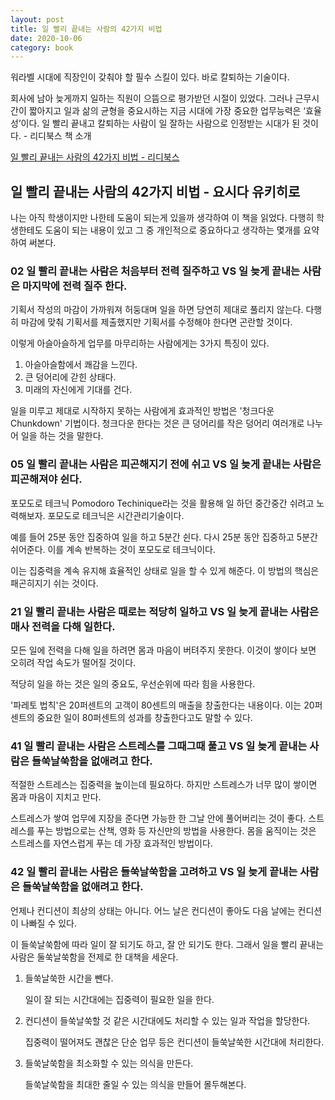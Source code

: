 ```yaml
---
layout: post
title: 일 빨리 끝내는 사람의 42가지 비법
date: 2020-10-06
category: book
---
```


워라벨 시대에 직장인이 갖춰야 할 필수 스킬이 있다. 바로 칼퇴하는 기술이다.

<!--break-->

회사에 남아 늦게까지 일하는 직원이 으뜸으로 평가받던 시절이 있었다. 그러나 근무시간이 짧아지고 일과 삶의 균형을 중요시하는 지금 시대에 가장 중요한 업무능력은 ‘효율성’이다. 일 빨리 끝내고 칼퇴하는 사람이 일 잘하는 사람으로 인정받는 시대가 된 것이다. - 리디북스 책 소개  

[일 빨리 끝내는 사람의 42가지 비법 - 리디북스](https://ridibooks.com/books/288000098?_s=instant&_q=%EC%9D%BC+%EB%B9%A8%EB%A6%AC+%EB%81%9D%EB%82%B4%EB%8A%94개)

## 일 빨리 끝내는 사람의 42가지 비법 - 요시다 유키히로
나는 아직 학생이지만 나한테 도움이 되는게 있을까 생각하여 이 책을 읽었다. 다행히 학생한테도 도움이 되는 내용이 있고 그 중 개인적으로 중요하다고 생각하는 몇개를 요약하여 써본다.

### 02 일 빨리 끝내는 사람은 처음부터 전력 질주하고 VS 일 늦게 끝내는 사람은 마지막에 전력 질주 한다.

기획서 작성의 마감이 가까워져 허둥대며 일을 하면 당연히 제대로 풀리지 않는다. 다행히 마감에 맞춰 기획서를 제출했지만 기획서를 수정해야 한다면 곤란할 것이다.

이렇게 아슬아슬하게 업무를 마무리하는  사람에게는 3가지 특징이 있다.

1. 아슬아슬함에서 쾌감을 느낀다.
2. 큰 덩어리에 갇힌 상태다.
3. 미래의 자신에게 기대를 건다.

일을 미루고 제대로 시작하지 못하는 사람에게 효과적인 방법은 '청크다운Chunkdown' 기법이다. 청크다운 한다는 것은 큰 덩어리를 작은 덩어리 여러개로 나누어 일을 하는 것을 말한다.

### 05 일 빨리 끝내는 사람은 피곤해지기 전에 쉬고 VS 일 늦게 끝내는 사람은 피곤해져야 쉰다.

포모도로 테크닉 Pomodoro Techinique라는 것을 활용해 일 하던 중간중간 쉬려고 노력해보자. 포모도로 테크닉은 시간관리기술이다.

예를 들어 25분 동안 집중하여 일을 하고 5분간 쉰다. 다시 25분 동안 집중하고 5분간 쉬어준다. 이를 계속 반복하는 것이 포모도로 테크닉이다.

이는 집중력을 계속 유지해 효율적인 상태로 일을 할 수 있게 해준다. 이 방법의 핵심은 패곤히지기 쉬는 것이다.

### 21 일 빨리 끝내는 사람은 때로는 적당히 일하고 VS 일 늦게 끝내는 사람은 매사 전력을 다해 일한다.

모든 일에 전력을 다해 일을 하려면 몸과 마음이 버텨주지 못한다. 이것이 쌓이다 보면 오히려 작업 속도가 떨어질 것이다.

적당히 일을 하는 것은 일의 중요도, 우선순위에 따라 힘을 사용한다.

'파레토 법칙'은 20퍼센트의 고객이 80센트의 매출을 창출한다는 내용이다. 이는 20퍼센트의 중요한 일이 80퍼센트의 성과를 창출한다고도 말할 수 있다.

### 41 일 빨리 끝내는 사람은 스트레스를 그때그때 풀고 VS 일 늦게 끝내는 사람은 들쑥날쑥함을 없애려고 한다.

적절한 스트레스는 집중력을 높이는데 필요하다. 하지만 스트레스가 너무 많이 쌓이면 몸과 마음이 지치고 만다.  

스트레스가 쌓여 업무에 지장을 준다면 가능한 한 그날 안에 풀어버리는 것이 좋다. 스트레스를 푸는 방법으로는 산책, 영화 등 자신만의 방법을 사용한다. 몸을 움직이는 것은 스트레스를 자연스럽게 푸는 데 가장 효과적인 방법이다.

### 42 일 빨리 끝내는 사람은 들쑥날쑥함을 고려하고 VS 일 늦게 끝내는 사람은 들쑥날쑥함을 없애려고 한다.

언제나 컨디션이 최상의 상태는 아니다. 어느 날은 컨디션이 좋아도 다음 날에는 컨디션이 나빠질 수 있다.

이 들쑥날쑥함에 따라 일이 잘 되기도 하고, 잘 안 되기도 한다. 그래서 일을 빨리 끝내는 사람은 둘쑥날쑥함을 전제로 한 대책을 세운다.

1. 들쑥날쑥한 시간을 뺀다.

    일이 잘 되는 시간대에는 집중력이 필요한 일을 한다.

2. 컨디션이 들쑥날쑥할 것 같은 시간대에도 처리할 수 있는 일과 작업을 할당한다.

    집중력이 떨어져도 괜찮은 단순 업무 등은 컨디션이 들쑥날쑥한 시간대에 처리한다.

3. 들쑥날쑥함을 최소화할 수 있는 의식을 만든다.

    들쑥날쑥함을 최대한 줄일 수 있는 의식을 만들어 몰두해본다.